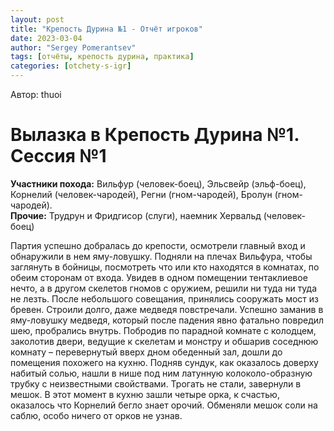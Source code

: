 ```yaml
---
layout: post
title: "Крепость Дурина №1 - Отчёт игроков"
date: 2023-03-04
author: "Sergey Pomerantsev"
tags: [отчёты, крепость дурина, практика]
categories: [otchety-s-igr]
---
```


Автор: thuoi

# Вылазка в Крепость Дурина №1. Сессия №1

**Участники похода:** Вильфур (человек-боец), Эльсвейр (эльф-боец), Корнелий (человек-чародей), Регни (гном-чародей), Бролун (гном-чародей).  
**Прочие:** Трудрун и Фридгисор (слуги), наемник Хервальд (человек-боец)

Партия успешно добралась до крепости, осмотрели главный вход и обнаружили в нем яму-ловушку. Подняли на плечах Вильфура, чтобы заглянуть в бойницы, посмотреть что или кто находятся в комнатах, по обеим сторонам от входа. Увидев в одном помещении тентаклиевое нечто, а в другом скелетов гномов с оружием, решили ни туда ни туда не лезть. После небольшого совещания, принялись сооружать мост из бревен. Строили долго, даже медведя повстречали. Успешно заманив в яму-ловушку медведя, который после падения явно фатально повредил шею, пробрались внутрь. Побродив по парадной комнате с колодцем, заколотив двери, ведущие к скелетам и монстру и обшарив соседнюю комнату – перевернутый вверх дном обеденный зал, дошли до помещения похожего на кухню. Подняв сундук, как оказалось доверху набитый солью, нашли в нише под ним латунную колоколо-образную трубку с неизвестными свойствами. Трогать не стали, завернули в мешок. В этот момент в кухню зашли четыре орка, к счастью, оказалось что Корнелий бегло знает орочий. Обменяли мешок соли на саблю, особо ничего от орков не узнав. 

